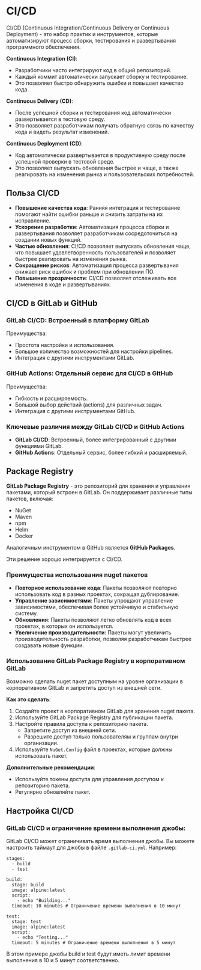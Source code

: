 # CI/CD

CI/CD (Continuous Integration/Continuous Delivery or Continuous Deployment) - это набор практик и инструментов, которые автоматизируют процесс сборки, тестирования и развертывания программного обеспечения. 

**Continuous Integration (CI)**:

- Разработчики часто интегрируют код в общий репозиторий.
- Каждый коммит автоматически запускает сборку и тестирование.
- Это позволяет быстро обнаружить ошибки и повышает качество кода.

**Continuous Delivery (CD)**:

- После успешной сборки и тестирования код автоматически развертывается в тестовую среду.
- Это позволяет разработчикам получать обратную связь по качеству кода и видеть результат изменений.

**Continuous Deployment (CD)**:

- Код автоматически развертывается в продуктивную среду после успешной проверки в тестовой среде.
- Это позволяет выпускать обновления быстрее и чаще, а также реагировать на изменения рынка и пользовательских потребностей.

## Польза CI/CD

- **Повышение качества кода**: Ранняя интеграция и тестирование помогают найти ошибки раньше и снизить затраты на их исправление.
- **Ускорение разработки**: Автоматизация процесса сборки и развертывания позволяет разработчикам сосредоточиться на создании новых функций.
- **Частые обновления**: CI/CD позволяет выпускать обновления чаще, что повышает удовлетворенность пользователей и позволяет быстрее реагировать на изменения рынка.
- **Сокращение рисков**: Автоматизация процесса развертывания снижает риск ошибок и проблем при обновлении ПО.
- **Повышение прозрачности**: CI/CD позволяет отслеживать все изменения в коде и развертываниях.

## CI/CD в GitLab и GitHub

### GitLab CI/CD: Встроенный в платформу GitLab

Преимущества:

- Простота настройки и использования.
- Большое количество возможностей для настройки pipelines.
- Интеграция с другими инструментами GitLab.

### GitHub Actions: Отдельный сервис для CI/CD в GitHub

Преимущества:

- Гибкость и расширяемость.
- Большой выбор действий (actions) для различных задач.
- Интеграция с другими инструментами GitHub.

### Ключевые различия между GitLab CI/CD и GitHub Actions

- **GitLab CI/CD**: Встроенный, более интегрированный с другими функциями GitLab.
- **GitHub Actions**: Отдельный сервис, более гибкий и расширяемый.

## Package Registry

**GitLab Package Registry** - это репозиторий для хранения и управления пакетами, который встроен в GitLab. Он поддерживает различные типы пакетов, включая:

- NuGet
- Maven
- npm
- Helm
- Docker

Аналогичным инструментом в GitHub является **GitHub Packages**.

Эти решение хорошо интегрируется с CI/CD.

### Преимущества использования nuget пакетов

- **Повторное использование кода**: Пакеты позволяют повторно использовать код в разных проектах, сокращая дублирование.
- **Управление зависимостями**: Пакеты упрощают управление зависимостями, обеспечивая более устойчивую и стабильную систему.
- **Обновления**: Пакеты позволяют легко обновлять код в всех проектах, в которых он используется.
- **Увеличение производительности**: Пакеты могут увеличить производительность разработки, позволяя разработчикам быстрее создавать новые функции.

### Использование GitLab Package Registry в корпоративном GitLab

Возможно сделать nuget пакет доступным на уровне организации в корпоративном GitLab и запретить доступ из внешней сети. 

**Как это сделать**:

1. Создайте проект в корпоративном GitLab для хранения nuget пакета.
2. Используйте GitLab Package Registry для публикации пакета.
3. Настройте правила доступа к репозиторию пакета. 
    - Запретите доступ из внешней сети.
    - Разрешите доступ только пользователям и группам внутри организации.
4. Используйте `NuGet.Config` файл в проектах, которые должны использовать пакет.

**Дополнительные рекомендации**:

- Используйте токены доступа для управления доступом к репозиторию пакета.
- Регулярно обновляйте пакет.

## Настройка CI/CD

### GitLab CI/CD и ограничение времени выполнения джобы:

GitLab CI/CD может ограничивать время выполнения джобы. Вы можете настроить таймаут для джобы в файле `.gitlab-ci.yml`. Например:

```
stages:
  - build
  - test

build:
  stage: build
  image: alpine:latest
  script:
    - echo "Building..."
  timeout: 10 minutes # Ограничение времени выполнения в 10 минут

test:
  stage: test
  image: alpine:latest
  script:
    - echo "Testing..."
  timeout: 5 minutes # Ограничение времени выполнения в 5 минут
```

В этом примере джобы build и test будут иметь лимит времени выполнения в 10 и 5 минут соответственно. 
